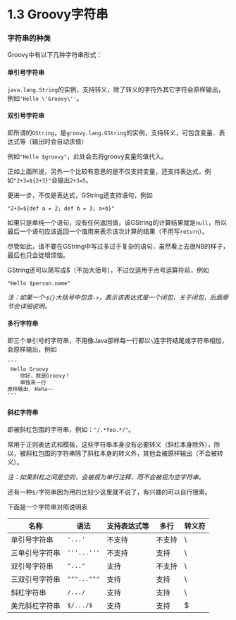 # 1.3 Groovy字符串

### 字符串的种类
Groovy中有以下几种字符串形式：

#### 单引号字符串

`java.lang.String`的实例，支持转义，除了转义的字符外其它字符会原样输出，例如`'Hello \'Groovy\''`。

#### 双引号字符串

即所谓的`GString`，是`groovy.lang.GString`的实例，支持转义，可包含变量、表达式等（输出时会自动求值）

例如`"Hello $groovy"`，此处会去将groovy变量的值代入。

正如上面所说，另外一个比较有意思的是不仅支持变量，还支持表达式，例如`"2+3=${2+3}"`会输出`2+3=5`。

更进一步，不仅是表达式，GString还支持语句，例如

`"2+3=${def a = 2; def b = 3; a+b}"`

如果只是单纯一个语句，没有任何返回值，该GString的计算结果就是`null`，所以最后一个语句应该返回一个值用来表示该次计算的结果（不用写`return`）。

尽管如此，请不要在GString中写过多过于复杂的语句，虽然看上去很NB的样子，最后也只会徒增烦恼。

GString还可以简写成$（不加大括号），不过仅适用于点号运算符前，例如

`"Hello $person.name"`

_注：如果一个·`${}`大括号中包含`->`，表示该表达式是一个闭包，关于闭包，后面章节会详细说明。_

#### 多行字符串

即三个单引号的字符串，不用像Java那样每一行都以`\`连字符结尾或字符串相加，会原样输出，例如

```java
'''
 Hello Groovy
    你好，我是Groovy！
    单独来一行
原样输出, Haha~~
'''
```

#### 斜杠字符串

即被斜杠包围的字符串，例如：`"/.*foo.*/"`。

常用于正则表达式和模板，这些字符串本身没有必要转义（斜杠本身除外），所以，被斜杠包围的字符串除了斜杠本身的转义外，其他会被原样输出（不会被转义）。

_注：如果斜杠之间是空的，会被视为单行注释，而不会被视为空字符串。_

还有一种`$/`字符串因为用的比较少这里就不说了，有兴趣的可以自行搜索。

下面是一个字符串对照说明表

名称 | 语法 | 支持表达式等 | 多行 | 转义符
--- | --- | --- | --- | ---
单引号字符串 | `'...'` | 不支持 | 不支持 | \
三单引号字符串 | `'''...'''` | 不支持 | 支持 | \
双引号字符串 | `"..."` | 支持 | 不支持 | \
三双引号字符串 | `"""..."""` | 支持 | 支持 | \
斜杠字符串 | `/.../` | 支持 | 支持 | \
美元斜杠字符串 | `$/.../$` | 支持 | 支持 | $
